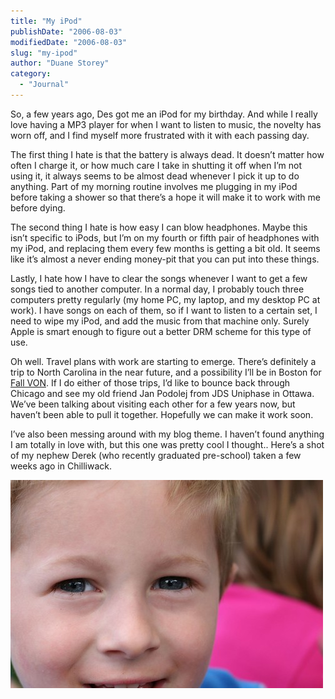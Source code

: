 ```yaml
---
title: "My iPod"
publishDate: "2006-08-03"
modifiedDate: "2006-08-03"
slug: "my-ipod"
author: "Duane Storey"
category:
  - "Journal"
---
```


So, a few years ago, Des got me an iPod for my birthday. And while I really love having a MP3 player for when I want to listen to music, the novelty has worn off, and I find myself more frustrated with it with each passing day.

The first thing I hate is that the battery is always dead. It doesn’t matter how often I charge it, or how much care I take in shutting it off when I’m not using it, it always seems to be almost dead whenever I pick it up to do anything. Part of my morning routine involves me plugging in my iPod before taking a shower so that there’s a hope it will make it to work with me before dying.

The second thing I hate is how easy I can blow headphones. Maybe this isn’t specific to iPods, but I’m on my fourth or fifth pair of headphones with my iPod, and replacing them every few months is getting a bit old. It seems like it’s almost a never ending money-pit that you can put into these things.

Lastly, I hate how I have to clear the songs whenever I want to get a few songs tied to another computer. In a normal day, I probably touch three computers pretty regularly (my home PC, my laptop, and my desktop PC at work). I have songs on each of them, so if I want to listen to a certain set, I need to wipe my iPod, and add the music from that machine only. Surely Apple is smart enough to figure out a better DRM scheme for this type of use.

Oh well. Travel plans with work are starting to emerge. There’s definitely a trip to North Carolina in the near future, and a possibility I’ll be in Boston for [Fall VON](http://www.von.com/ "Voice on the Net"). If I do either of those trips, I’d like to bounce back through Chicago and see my old friend Jan Podolej from JDS Uniphase in Ottawa. We’ve been talking about visiting each other for a few years now, but haven’t been able to pull it together. Hopefully we can make it work soon.

I’ve also been messing around with my blog theme. I haven’t found anything I am totally in love with, but this one was pretty cool I thought.. Here’s a shot of my nephew Derek (who recently graduated pre-school) taken a few weeks ago in Chilliwack.

[![Derek](_images/my-ipod-1.jpg)](http://www.flickr.com/photos/duanestorey/205465742/)